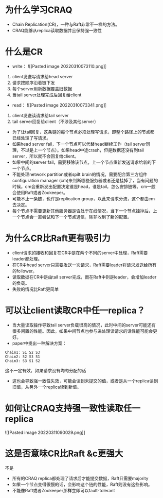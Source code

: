 # 为什么学习CRAQ
- Chain Replication(CR)，一种与Raft非常不一样的方法。
- CRAQ能够从replica读取数据并且保持强一致性
# 什么是CR
- write：
![[Pasted image 20220310073110.png]]
1. client发送写请求给head server
2. 请求按顺序沿着链下发
3. 每个server用新数据覆盖旧数据
4. 当tail server处理完成后回复给client
- read：
![[Pasted image 20220310073341.png]]
1. client发送读请求给tail server
2. tail server回复给client（不涉及其他server）
- 为了让tail回复，这条链的每个节点必须处理写请求，即整个路径上的节点都已经处理了写请求。
- 如果head server fail，下一个节点可以代替head继续工作（tail server同理，不过是上一个节点）。如果head中途crash，但是数据还没有到tail server，所以就不会回复给client。
- 如果中间的server fail，需要移除该节点，上一个节点重新发送请求给新的下一个节点。
- 不能处理network partition或者spilt brain的情况，需要配合第三方组件configuration manager (cm)来判断哪些服务器或者还是挂掉了，当有问题的时候，cm会重新发出配置决定谁是head，谁是tail，怎么安排链等。cm一般会使用Raft或者Zookeeper。
- 可能不止一条链，也许是replication group，以此来请求分流，这个都由cm去决定。
- 每个节点不需要更新其他服务器是否处于在线情况，当下一个节点挂掉后，上一个节点会一直尝试和下一个节点通信，除非收到了新的配置。
# 为什么CR比Raft更有吸引力
- client请求的接收和回复在CR中是在两个不同的server中处理，Raft需要leader都处理。
- 在CR中head server只需要发送一次请求，Raft需要leader将请求发送给所有的follower。
- 读取数据在CR中是由tail server完成，而在Raft中则是leader，会增加leader的负载。
- 失败的情况比Raft更简单
# 可以让client读取CR中任一replica？
- 当大量读取操作导致tail server负载很高的情况，此时中间的server可能还有很多闲置的性能。因此，如果中间节点也参与进处理读请求的话性能可能会更好。
- paper中提出一种解决方案：
```
Chain1: S1 S2 S3
Chain2: S2 S3 S1
Chain3: S3 S1 S2
```
这不一定有效，如果请求没有均匀分配的话
- 这也会导致强一致性失效，可能会读到未提交的值，或者是从一个replica读到旧值，从另外一个replica读到新值。
# 如何让CRAQ支持强一致性读取任一replica
![[Pasted image 20220311090029.png]]

# 这是否意味CR比Raft &c更强大
不是
- 所有的CRAQ replica都处理了请求后才能提交数据，Raft只需要majority
- 如果一个节点变得很慢的话，会影响这个链的性能，Raft则没有这些影响。
- 不能像Raft或者Zookeeper那样立即可以fault-tolerant